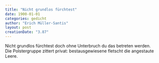 ```yaml
---
title: "Nicht grundlos fürchtest"
date: 1900-01-01
categories: gedicht
author: "Erich Müller-Santis"
layout: post
creationDate: "3.87"
---
```

Nicht grundlos fürchtest
doch ohne Unterbruch
du das betreten werden.
Die Polstergruppe zittert
privat:
bestausgewiesene fletscht
die angestaute Leere.
